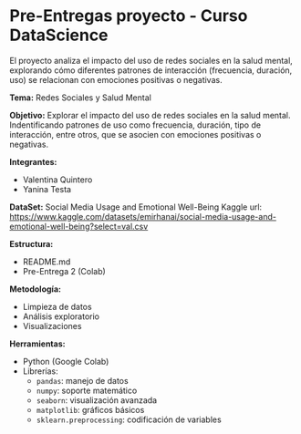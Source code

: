 # Pre-Entregas proyecto - Curso DataScience

El proyecto analiza el impacto del uso de redes sociales en la salud mental, explorando cómo diferentes patrones de interacción (frecuencia, duración, uso) se relacionan con emociones positivas o negativas.

**Tema:**
Redes Sociales y Salud Mental

**Objetivo:**
Explorar el impacto del uso de redes sociales en la salud mental. Indentificando patrones de uso como frecuencia, duración, tipo de interacción, entre otros, que se asocien con emociones positivas o negativas.

**Integrantes:**
* Valentina Quintero
* Yanina Testa

**DataSet:**
Social Media Usage and Emotional Well-Being
Kaggle
url: https://www.kaggle.com/datasets/emirhanai/social-media-usage-and-emotional-well-being?select=val.csv

**Estructura:**
* README.md
* Pre-Entrega 2 (Colab)

**Metodología:**
* Limpieza de datos
* Análisis exploratorio
* Visualizaciones

**Herramientas:**
* Python (Google Colab)
* Librerías:
  - `pandas`: manejo de datos
  - `numpy`: soporte matemático
  - `seaborn`: visualización avanzada
  - `matplotlib`: gráficos básicos
  - `sklearn.preprocessing`: codificación de variables
